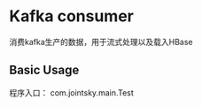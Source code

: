 Kafka consumer
=====================================
消费kafka生产的数据，用于流式处理以及载入HBase


Basic Usage
-----------
程序入口： com.jointsky.main.Test